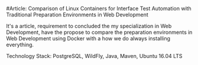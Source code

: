 #Article: Comparison of Linux Containers for Interface Test Automation with Traditional Preparation Environments in Web Development

It's a article, requirement to concluded the my specialization in Web Development, have the propose to compare
the preparation environments in Web Development using Docker with a how we do always installing everything.

Technology Stack: PostgreSQL, WildFly, Java, Maven, Ubuntu 16.04 LTS